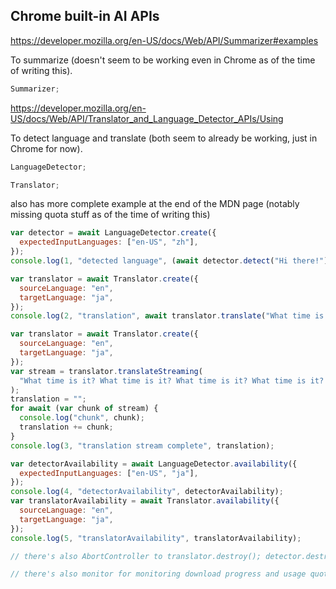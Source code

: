 ## Chrome built-in AI APIs

<https://developer.mozilla.org/en-US/docs/Web/API/Summarizer#examples>

To summarize (doesn't seem to be working even in Chrome as of the time of writing this).

```js
Summarizer;
```

<https://developer.mozilla.org/en-US/docs/Web/API/Translator_and_Language_Detector_APIs/Using>

To detect language and translate (both seem to already be working, just in Chrome for now).

```js
LanguageDetector;
```

```js
Translator;
```

also has more complete example at the end of the MDN page (notably missing quota stuff as of the time of writing this)

```js
var detector = await LanguageDetector.create({
  expectedInputLanguages: ["en-US", "zh"],
});
console.log(1, "detected language", (await detector.detect("Hi there!"))[0]);

var translator = await Translator.create({
  sourceLanguage: "en",
  targetLanguage: "ja",
});
console.log(2, "translation", await translator.translate("What time is it?"));

var translator = await Translator.create({
  sourceLanguage: "en",
  targetLanguage: "ja",
});
var stream = translator.translateStreaming(
  "What time is it? What time is it? What time is it? What time is it? What time is it?"
);
translation = "";
for await (var chunk of stream) {
  console.log("chunk", chunk);
  translation += chunk;
}
console.log(3, "translation stream complete", translation);

var detectorAvailability = await LanguageDetector.availability({
  expectedInputLanguages: ["en-US", "ja"],
});
console.log(4, "detectorAvailability", detectorAvailability);
var translatorAvailability = await Translator.availability({
  sourceLanguage: "en",
  targetLanguage: "ja",
});
console.log(5, "translatorAvailability", translatorAvailability);

// there's also AbortController to translator.destroy(); detector.destroy();

// there's also monitor for monitoring download progress and usage quota
```
